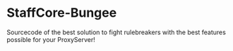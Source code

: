 # StaffCore-Bungee
Sourcecode of the best solution to fight rulebreakers with the best features possible for your ProxyServer!
